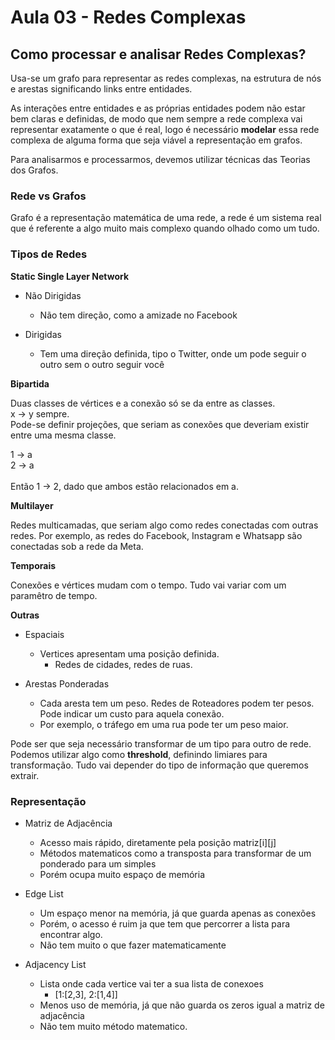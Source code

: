 # Aula 03 - Redes Complexas

## Como processar e analisar Redes Complexas?

Usa-se um grafo para representar as redes complexas, na estrutura de nós e arestas significando links entre entidades. 

As interações entre entidades e as próprias entidades podem não estar bem claras e definidas, de modo que nem sempre a rede complexa vai representar exatamente o que é real, logo é necessário **modelar** essa rede complexa de alguma forma que seja viável a representação em grafos.

Para analisarmos e processarmos, devemos utilizar técnicas das Teorias dos Grafos.

### Rede vs Grafos

Grafo é a representação matemática de uma rede, a rede é um sistema real que é referente a algo muito mais complexo quando olhado como um tudo.

### Tipos de Redes

**Static Single Layer Network**

* Não Dirigidas

    * Não tem direção, como a amizade no Facebook

* Dirigidas

    * Tem uma direção definida, tipo o Twitter, onde um pode seguir o outro sem o outro seguir você

**Bipartida**

Duas classes de vértices e a conexão só se da entre as classes.
<br>
x -> y sempre.
<br>
Pode-se definir projeções, que seriam as conexões que deveriam existir entre uma mesma classe.

1 -> a<br>
2 -> a<br>
<br>
Então 1 -> 2, dado que ambos estão relacionados em a.

**Multilayer**

Redes multicamadas, que seriam algo como redes conectadas com outras redes. Por exemplo, as redes do Facebook, Instagram e Whatsapp são conectadas sob a rede da Meta.

**Temporais**

Conexões e vértices mudam com o tempo. Tudo vai variar com um paramêtro de tempo.

**Outras**

* Espaciais

    * Vertices apresentam uma posição definida.
        * Redes de cidades, redes de ruas.
        
* Arestas Ponderadas

    * Cada aresta tem um peso. Redes de Roteadores podem ter pesos. Pode indicar um custo para aquela conexão.
    * Por exemplo, o tráfego em uma rua pode ter um peso maior.

Pode ser que seja necessário transformar de um tipo para outro de rede. Podemos utilizar algo como **threshold**, definindo limiares para transformação. Tudo vai depender do tipo de informação que queremos extrair.

### Representação

* Matriz de Adjacência
    * Acesso mais rápido, diretamente pela posição matriz[i][j]
    * Métodos matematicos como a transposta para transformar de um ponderado para um simples
    * Porém ocupa muito espaço de memória

* Edge List
    * Um espaço menor na memória, já que guarda apenas as conexões
    * Porém, o acesso é ruim ja que tem que percorrer a lista para encontrar algo.
    * Não tem muito o que fazer matematicamente

* Adjacency List
    * Lista onde cada vertice vai ter a sua lista de conexoes
        * [1:[2,3], 2:[1,4]]
    * Menos uso de memória, já que não guarda os zeros igual a matriz de adjacência
    * Não tem muito método matematico.